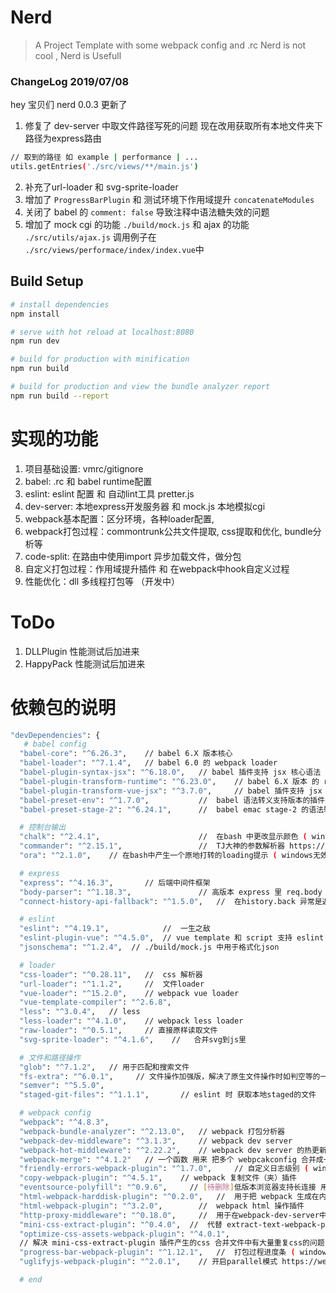 # Nerd

> A Project Template with some webpack config and .rc
> Nerd is not cool , Nerd is Usefull

### ChangeLog 2019/07/08
 hey 宝贝们 nerd 0.0.3 更新了
 1. 修复了 dev-server 中取文件路径写死的问题  现在改用获取所有本地文件夹下路径为express路由
 ``` bash
 // 取到的路径 如 example | performance | ...
 utils.getEntries('./src/views/**/main.js')
 ```
 2. 补充了url-loader 和 svg-sprite-loader
 3. 增加了 `ProgressBarPlugin` 和 测试环境下作用域提升 `concatenateModules`
 4. 关闭了 babel 的 `comment: false` 导致注释中语法糖失效的问题
 5. 增加了 mock cgi 的功能 `./build/mock.js` 和 ajax 的功能 `./src/utils/ajax.js` 调用例子在 `./src/views/performace/index/index.vue`中

## Build Setup

``` bash
# install dependencies
npm install

# serve with hot reload at localhost:8080
npm run dev

# build for production with minification
npm run build

# build for production and view the bundle analyzer report
npm run build --report
```

# 实现的功能
1. 项目基础设置: vmrc/gitignore
2. babel: .rc 和 babel runtime配置
3. eslint: eslint 配置 和 自动lint工具 pretter.js
4. dev-server: 本地express开发服务器 和 mock.js 本地模拟cgi
5. webpack基本配置：区分环境，各种loader配置, 
5. webpack打包过程：commontrunk公共文件提取, css提取和优化, bundle分析等
6. code-split: 在路由中使用import 异步加载文件，做分包
7. 自定义打包过程：作用域提升插件 和 在webpack中hook自定义过程
8. 性能优化：dll 多线程打包等 （开发中）

# ToDo
1. DLLPlugin 性能测试后加进来
2. HappyPack 性能测试后加进来

# 依赖包的说明

``` bash
"devDependencies": {
   # babel config
  "babel-core": "^6.26.3",    // babel 6.X 版本核心
  "babel-loader": "^7.1.4",   // babel 6.0 的 webpack loader
  "babel-plugin-syntax-jsx": "^6.18.0",   // babel 插件支持 jsx 核心语法
  "babel-plugin-transform-runtime": "^6.23.0",    // babel 6.X 版本 的 runtime polyfill
  "babel-plugin-transform-vue-jsx": "^3.7.0",     // babel 插件支持 jsx 核心语法
  "babel-preset-env": "^1.7.0",           //  babel 语法转义支持版本的插件
  "babel-preset-stage-2": "^6.24.1",      //  babel emac stage-2 的语法转义

  # 控制台输出
  "chalk": "^2.4.1",                      //  在bash 中更改显示颜色 ( windows无效 )
  "commander": "^2.15.1",                 //  TJ大神的参数解析器 https://github.com/tj/commander.js/ 用于 ./pretty.js
  "ora": "^2.1.0",    // 在bash中产生一个原地打转的loading提示 ( windows无效 )

  # express
  "express": "^4.16.3",       // 后端中间件框架
  "body-parser": "^1.18.3",               // 高版本 express 里 req.body 解析器
  "connect-history-api-fallback": "^1.5.0",   //  在history.back 异常是返回首页 仅用于dev-server

  # eslint     
  "eslint": "^4.19.1",            //  一生之敌
  "eslint-plugin-vue": "^4.5.0",  // vue template 和 script 支持 eslint
  "jsonschema": "^1.2.4",  // ./build/mock.js 中用于格式化json

  # loader
  "css-loader": "^0.28.11",   //  css 解析器
  "url-loader": "^1.1.2",     //  文件loader
  "vue-loader": "^15.2.0",    // webpack vue loader
  "vue-template-compiler": "^2.6.8",
  "less": "^3.0.4",   // less
  "less-loader": "^4.1.0",    // webpack less loader
  "raw-loader": "^0.5.1",     // 直接原样读取文件
  "svg-sprite-loader": "^4.1.6",    //   合并svg到js里

  # 文件和路径操作
  "glob": "^7.1.2",   // 用于匹配和搜索文件
  "fs-extra": "^6.0.1",     // 文件操作加强版，解决了原生文件操作时如判空等的一些蛋疼的问题  https://github.com/jprichardson/node-fs-extra
  "semver": "^5.5.0",
  "staged-git-files": "^1.1.1",       // eslint 时 获取本地staged的文件

  # webpack config
  "webpack": "^4.8.3",    
  "webpack-bundle-analyzer": "^2.13.0",   // webpack 打包分析器
  "webpack-dev-middleware": "^3.1.3",     // webpack dev server
  "webpack-hot-middleware": "^2.22.2",    // webpack dev server 的热更新插件
  "webpack-merge": "^4.1.2"   // 一个函数 用来 把多个 webpcakconfig 合并成一个
  "friendly-errors-webpack-plugin": "^1.7.0",     // 自定义日志级别 ( windows 下不可用)  https://github.com/geowarin/friendly-errors-webpack-plugin
  "copy-webpack-plugin": "^4.5.1",    // webpack 复制文件（夹）插件
  "eventsource-polyfill": "^0.9.6",     // [待删除]低版本浏览器支持长连接 用于 webpack-hot-middleware   https://github.com/amvtek/EventSource
  "html-webpack-harddisk-plugin": "^0.2.0",   //  用于把 webpack 生成在内存中的文件保存到硬盘
  "html-webpack-plugin": "^3.2.0",        //  webpack html 操作插件
  "http-proxy-middleware": "^0.18.0",     //  用于在webpack-dev-server中将请求代理到对应地址
  "mini-css-extract-plugin": "^0.4.0",  //  代替 extract-text-webpack-plugin 从js 中提取cs
  "optimize-css-assets-webpack-plugin": "^4.0.1",
  // 解决 mini-css-extract-plugin 插件产生的css 合并文件中有大量重复css的问题
  "progress-bar-webpack-plugin": "^1.12.1",   //  打包过程进度条 ( windows 下不可用)
  "uglifyjs-webpack-plugin": "^2.0.1",    // 开启parallel模式 https://webpack.js.org/plugins/uglifyjs-webpack-plugin/#parallel

  # end
```
